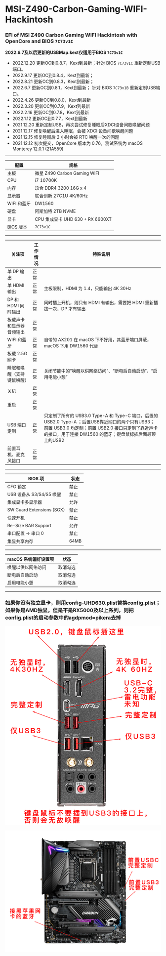 # MSI-Z490-Carbon-Gaming-WIFI-Hackintosh

### EFI of MSI Z490 Carbon Gaming WIFI Hackintosh with OpenCore and BIOS `7C73v1C`

**2022.6.7及以后更新的USBMap.kext仅适用于BIOS `7C73v1C`**

- 2022.12.20 更新OC到0.8.7，Kext到最新；针对 BIOS `7C73v1C` 重新定制USB端口。
- 2022.9.17 更新OC到0.8.4，Kext到最新；
- 2022.8.21 更新OC到0.8.3，Kext到最新；
- 2022.6.7 更新OC到0.8.1，Kext到最新； 针对 BIOS `7C73v1B` 重新定制USB端口。
- 2022.4.26 更新OC到0.8.0，Kext到最新
- 2022.3.20 更新OC到0.7.9，Kext到最新
- 2022.2.16 更新OC到0.7.8，Kext到最新
- 2022.1.12 更新OC到0.7.7，Kext到最新
- 2021.12.20 重新定制USB，再次尝试修复睡眠后XDCI设备间歇唤醒问题
- 2021.12.17 修复唤醒后进入睡眠，会被 XDCI 设备间歇唤醒问题
- 2021.12.15 修复睡眠后 2 小时会被 RTC 唤醒一次的问题
- 2021.12.12 初次提交，OpenCore 版本为 0.76，测试系统为 macOS Monterey 12.0.1 (21A559)

---

| 配置        | 规格                         |
| ----------- | ---------------------------- |
| 主板        | 微星 Z490 Carbon Gaming WIFI |
| CPU         | i7 10700K                    |
| 内存        | 玖合 DDR4 3200 16G x 4       |
| 显示器      | 联合创新 27C1U 4K/60Hz       |
| WIFI 和蓝牙 | DW1560                       |
| 硬盘        | 阿斯加特 2TB NVME            |
| 显卡        | CPU 集成显卡 UHD 630 + RX 6600XT       |
| BIOS 版本   | `7C73v1C`              |

---

| 关注项                     | 工作情况 | 特殊说明                                                                                                                                                   |
| -------------------------- | -------- | ---------------------------------------------------------------------------------------------------------------------------------------------------------- |
| 单 DP 输出                 | 正常     |                                                                                                                                                            |
| 单 HDMI 输出               | 正常     | 主板限制，HDMI 为 1.4，只能输出 4K 30Hz                                                                                                                    |
| DP 和 HDMI 同时输出        | 正常     | 同时插上开机，则只有 HDMI 有输出，需要把 HDMI 重新插拔一次，DP 才有输出                                                                                    |
| 板载声卡和显示器音频输出   | 正常     |                                                                                                                                                            |
| WIFI 和蓝牙                | 正常     | 自带的 AX201 在 macOS 下不好用，其蓝牙端口屏蔽，macOS 下用 DW1560 代替                                                                                     |
| 板载 2.5G 网卡             | 正常     |                                                                                                                                                            |
| 睡眠和唤醒（支持键鼠唤醒） | 正常     | 关闭节能中的“唤醒以供网络访问”、“断电后自动启动”、“启用电能小憩”                                                                                           |
| 关机                       | 正常     |                                                                                                                                                            |
| 重启                       | 正常     |                                                                                                                                                            |
| USB 端口定制               | 正常     | 只定制了所有的 USB3.0 Type-A 和 Type-C 端口，后置的 USB2.0 Type-A ；后置USB靠近网口的两个只有USB3；前置 USB3.0 均定制；前置 USB2.0 接口只定制了靠近声卡的接口，用于连接 DW1560 的蓝牙；键盘鼠标插后面最顶上的USB2 |
| 前置耳机、麦克风接口       | 正常     |                                                                                                                                                            |

---

| BIOS 项                   | 状态 |
| ------------------------- | ---- |
| CFG 锁定                  | 禁止 |
| USB 设备从 S3/S4/S5 唤醒  | 禁止 |
| 集成显卡多显示器          | 允许 |
| SW Guard Extensions (SGX) | 禁止 |
| 快速开机                  | 禁止 |
| Re-Size BAR Support       | 允许 |
| 串口配置 -> 串口 0        | 禁止 |
| 集显共享内存              | 64MB |

---

| macOS 系统偏好设置项                   | 状态     |
| -------------------------------------- | -------- |
| 唤醒以供以网络访问                     | 取消勾选 |
| 断电后自动启动                         | 取消勾选 |
| 启用电能小憩                           | 取消勾选 |


---

### 如果你没有独立显卡，则用config-UHD630.plist替换config.plist；如果你是AMD独显，但是不是RX5000及以上系列，则把config.plist的启动参数中的agdpmod=pikera去掉

![back-panel](/images/back-panel.png)

![mb](/images/mb.png)
